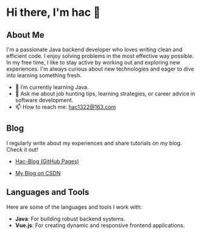 # Hi there, I'm hac 👋

## About Me

I'm a passionate Java backend developer who loves writing clean and efficient code. I enjoy solving problems in the most effective way possible. In my free time, I like to stay active by working out and exploring new experiences. I'm always curious about new technologies and eager to dive into learning something fresh.

- 🌱 I’m currently learning Java.
- 💬 Ask me about job hunting tips, learning strategies, or career advice in software development.
- 📫 How to reach me: [hac1322@163.com](mailto:hac1322@163@163.com)

## Blog

I regularly write about my experiences and share tutorials on my blog. Check it out!

- [Hac-Blog (GitHub Pages)](https://yikousu.github.io/hac-blog/)

- [My Blog on CSDN](https://blog.csdn.net/m0_64289188?type=blog)

## Languages and Tools

Here are some of the languages and tools I work with:

- **Java**: For building robust backend systems.
- **Vue.js**: For creating dynamic and responsive frontend applications.

<!--
## Connect with Me

Feel free to reach out to me via the following channels:

- **Email**: [hac1322@163.com](mailto:hac1322@163@163.com)
- **WeChat**: hac1322@163.com


## GitHub Stats

<p align="left">
  <img src="https://github-readme-stats.vercel.app/api?username=yikousu&show_icons=true&theme=radical" alt="GitHub Stats">
</p>

<p align="left">
  <img src="https://github-readme-stats.vercel.app/api/top-langs/?username=yikousu&layout=compact&theme=radical" alt="Top Languages">
</p>
-->
